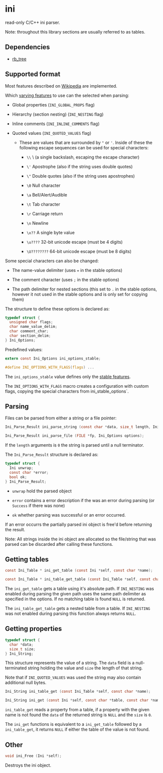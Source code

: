 # ini

read-only C/C++ ini parser.

Note: throughout this library sections are usually referred to as tables.

## Dependencies

- [rb_tree](https://github.com/JaMo42/rb-tree)

## Supported format

Most features described on [Wikipedia](https://en.wikipedia.org/wiki/INI_file) are implemented.

Which [varying features](https://en.wikipedia.org/wiki/INI_file#Varying_features) to use can the selected when parsing:

- Global properties (`INI_GLOBAL_PROPS` flag)

- Hierarchy (section nesting) (`INI_NESTING` flag)

- Inline comments (`INI_INLINE_COMMENTS` flag)

- Quoted values (`INI_QUOTED_VALUES` flag)

  - These are values that are surrounded by `"` or `'`.
    Inside of these the following escape sequences can be used for special characters:

    - `\\` \ (a single backslash, escaping the escape character)

    - `\'` Apostrophe (also if the string uses double quotes)

    - `\"` Double quotes (also if the string uses apostrophes)

    - `\0` Null character

    - `\a` Bell/Alert/Audible

    - `\t` Tab character

    - `\r` Carriage return

    - `\n` Newline

    - `\x??` A single byte value
    
    - `\u????` 32-bit unicode escape (must be 4 digits)
    
    - `\U????????` 64-bit unicode escape (must be 8 digits)

Some special characters can also be changed:

- The name-value delimiter (uses `=` in the stable options)

- The comment character (uses `;` in the stable options)

- The path delimiter for nested sections (this set to `.` in the stable options,
  however it not used in the stable options and is only set for copying them)

The structure to define these options is declared as:

```c
typedef struct {
  unsigned char flags;
  char name_value_delim;
  char comment_char;
  char section_delim;
} Ini_Options;
```

Predefined values:

```c
extern const Ini_Options ini_options_stable;

#define INI_OPTIONS_WITH_FLAGS(flags) ...
```

The `ini_options_stable` value defines only the [stable features](https://en.wikipedia.org/wiki/INI_file#Stable_features).

The `INI_OPTIONS_WITH_FLAGS` macro creates a configuration with custom flags, copying the special characters from  ini_stable_options`.

## Parsing

Files can be parsed from either a string or a file pointer:

```c
Ini_Parse_Result ini_parse_string (const char *data, size_t length, Ini_Options options);

Ini_Parse_Result ini_parse_file (FILE *fp, Ini_Options options);
```

If the `length` arguments is `0` the string is parsed until a null terminator.

The `Ini_Parse_Result` structure is declared as:

```c
typedef struct {
  Ini unwrap;
  const char *error;
  bool ok;
} Ini_Parse_Result;
```

- `unwrap` hold the parsed object

- `error` contains a error description if the was an error during parsing (or `Success` if there was none)

- `ok` whether parsing was successful or an error occurred.

If an error occurrs the partially parsed ini object is free'd before returning the result.

Note: All strings inside the ini object are allocated so the file/string that was parsed can be discarded after calling these functions.

## Getting tables

```c
const Ini_Table * ini_get_table (const Ini *self, const char *name);

const Ini_Table * ini_table_get_table (const Ini_Table *self, const char *name);
```

The `ini_get_table` gets a table using it's absolute path.
If `INI_NESTING` was enabled during parsing the given path uses the same path delimiter as specified in the options.
If no matching table is found `NULL` is returned.

The `ini_table_get_table` gets a nested table from a table.
If `INI_NESTING` was not enabled during parsing this function always returns `NULL`.

## Getting properties

```c
typedef struct {
  char *data;
  size_t size;
} Ini_String;
```

This structure represents the value of a string.
The `data` field is a null-terminated string holding the value and `size` the length of that string.

Note that if `INI_QUOTED_VALUES` was used the string may also contain additional null bytes.

```c
Ini_String ini_table_get (const Ini_Table *self, const char *name);

Ini_String ini_get (const Ini *self, const char *table, const char *name);
```

`ini_table_get` reads a property from a table, if a property with the given name is not found the `data` of the returned string is `NULL` and the `size` is `0`.

The `ini_get` functions is equivalent to a `ini_get_table` followed by a `ini_table_get`, it returns `NULL` if either the table of the value is not found.

## Other

```c
void ini_Free (Ini *self);
```

Destroys the ini object.
